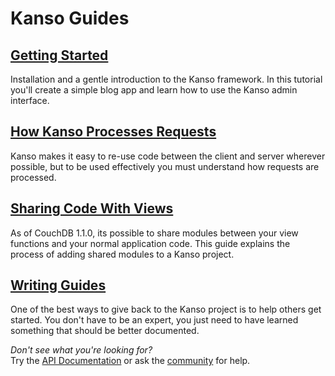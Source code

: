 # Kanso Guides


## [Getting Started](getting_started.html)

Installation and a gentle introduction to the Kanso framework. In this tutorial
you'll create a simple blog app and learn how to use the Kanso admin interface.

## [How Kanso Processes Requests](how_kanso_processes_requests.html)

Kanso makes it easy to re-use code between the client and server wherever
possible, but to be used effectively you must understand how requests are
processed.

## [Sharing Code With Views](sharing_code_with_views.html)

As of CouchDB 1.1.0, its possible to share modules between your view functions
and your normal application code. This guide explains the process of adding
shared modules to a Kanso project.

## [Writing Guides](writing_guides.html)

One of the best ways to give back to the Kanso project is to help others get
started. You don't have to be an expert, you just need to have learned something
that should be better documented.


<div class="extra_note">
    <em>Don't see what you're looking for?</em><br /> Try the
    <a href="../api/index.html">API Documentation</a> or ask the
    <a href="../community.html">community</a> for help.
</div>
